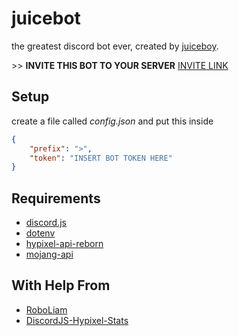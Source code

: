# juicebot

the greatest discord bot ever, created by [juiceboy](https://twitch.tv/juiceboylive).

\>\> **INVITE THIS BOT TO YOUR SERVER** [INVITE LINK](https://bot.porter.moe)

## Setup
create a file called *config.json* and put this inside
```json
{
	"prefix": ">",
	"token": "INSERT BOT TOKEN HERE"
}
```
## Requirements
- [discord.js](https://www.npmjs.com/package/discord.js)
- [dotenv](https://www.npmjs.com/package/dotenv)
- [hypixel-api-reborn](https://www.npmjs.com/package/hypixel-api-reborn)
- [mojang-api](https://www.npmjs.com/package/mojang-api)

## With Help From
- [RoboLiam](https://github.com/Controlfreak707/RoboLiam)
- [DiscordJS-Hypixel-Stats](https://github.com/TheTaxPerson/DiscordJS-Hypixel-Stats/blob/master/commands/skywars.js)
